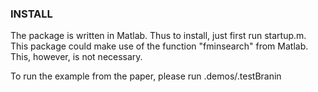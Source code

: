 
### INSTALL
The package is written in Matlab. Thus to install, just first run startup.m. This package could make use of the function "fminsearch" from Matlab. 
This, however, is not necessary.

To run the example from the paper, please run .demos/.testBranin


